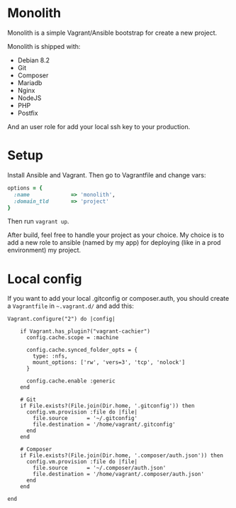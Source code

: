 Monolith
===

Monolith is a simple Vagrant/Ansible bootstrap for create a new project.

Monolith is shipped with:

- Debian 8.2
- Git
- Composer
- Mariadb
- Nginx
- NodeJS
- PHP
- Postfix

And an user role for add your local ssh key to your production.

Setup
===

Install Ansible and Vagrant. Then go to Vagrantfile and change vars:

```ruby
options = {
  :name             => 'monolith',
  :domain_tld       => 'project'
}
```

Then run `vagrant up`.

After build, feel free to handle your project as your choice. My choice is to 
add a new role to ansible (named by my app) for deploying (like in a prod environment) my project.

Local config
===

If you want to add your local .gitconfig or composer.auth, you should create a `Vagrantfile` in 
`~.vagrant.d/` and add this:

```
Vagrant.configure("2") do |config|

    if Vagrant.has_plugin?("vagrant-cachier")
      config.cache.scope = :machine

      config.cache.synced_folder_opts = {
        type: :nfs,
        mount_options: ['rw', 'vers=3', 'tcp', 'nolock']
      }

      config.cache.enable :generic
    end

    # Git
    if File.exists?(File.join(Dir.home, '.gitconfig')) then
      config.vm.provision :file do |file|
        file.source      = '~/.gitconfig'
        file.destination = '/home/vagrant/.gitconfig'
      end
    end

    # Composer
    if File.exists?(File.join(Dir.home, '.composer/auth.json')) then
      config.vm.provision :file do |file|
        file.source      = '~/.composer/auth.json'
        file.destination = '/home/vagrant/.composer/auth.json'
      end
    end

end
```
